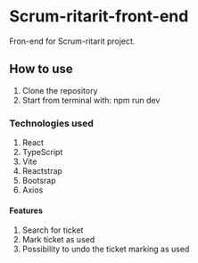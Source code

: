 # Scrum-ritarit-front-end

Fron-end for Scrum-ritarit project.

## How to use

1. Clone the repository
2. Start from terminal with: npm run dev

### Technologies used
1. React
2. TypeScript
3. Vite
4. Reactstrap
5. Bootsrap
6. Axios

#### Features
1. Search for ticket
2. Mark ticket as used
3. Possibility to undo the ticket marking as used


